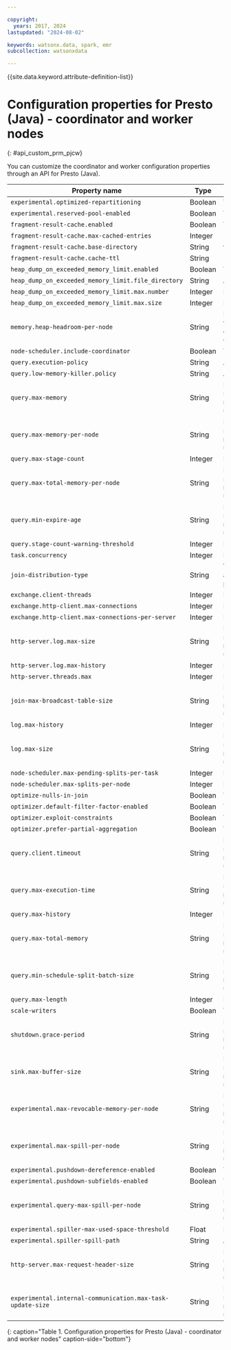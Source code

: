 ```yaml
---

copyright:
  years: 2017, 2024
lastupdated: "2024-08-02"

keywords: watsonx.data, spark, emr
subcollection: watsonxdata

---
```


{{site.data.keyword.attribute-definition-list}}

# Configuration properties for Presto (Java) - coordinator and worker nodes
{: #api_custom_prm_pjcw}

You can customize the coordinator and worker configuration properties through an API for Presto (Java).

| Property name | Type | Validation added |
| --- | --- | --- |
| `experimental.optimized-repartitioning` | Boolean | True or False |
| `experimental.reserved-pool-enabled` | Boolean | True or False |
| `fragment-result-cache.enabled` | Boolean | True or False |
| `fragment-result-cache.max-cached-entries` | Integer | `1000000` |
| `fragment-result-cache.base-directory` | String | file:///mnt/tmpfs/fragment |
| `fragment-result-cache.cache-ttl` | String | 24h |
| `heap_dump_on_exceeded_memory_limit.enabled` | Boolean | True or False |
| `heap_dump_on_exceeded_memory_limit.file_directory` | String | Any string |
| `heap_dump_on_exceeded_memory_limit.max.number` | Integer | Limit {1, 1000} |
| `heap_dump_on_exceeded_memory_limit.max.size` | Integer | Limit {1, 1000} |
| `memory.heap-headroom-per-node` | String | Limit {1, 1e9}; supported values are numbers with or without units TB, MB, GB, B, KB |
| `node-scheduler.include-coordinator` | Boolean | True or False |
| `query.execution-policy` | String | Any string |
| `query.low-memory-killer.policy` | String | Any string |
| `query.max-memory` | String | Limit {1, 1e13}; supported values are numbers with or without units TB, MB, GB, B, KB |
| `query.max-memory-per-node` | String | Limit {1, 1e13}; supported values are numbers with or without units TB, MB, GB, B, KB |
| `query.max-stage-count` | Integer | Limit {1, 1000} |
| `query.max-total-memory-per-node` | String | Limit {1, 1e13}; supported values are numbers with or without units TB, MB, GB, B, KB |
| `query.min-expire-age` | String | Limit {1, 1e13}; supported values are numbers with or without units m, s, ms, h |
| `query.stage-count-warning-threshold` | Integer | Limit {1, 1000} |
| `task.concurrency` | Integer | Limit {1, 1000} |
| `join-distribution-type` | String | Value should be automatic or broadcast or partitioned |
| `exchange.client-threads` | Integer | Limit {1, 1000} |
| `exchange.http-client.max-connections` | Integer | Limit {1, 10000} |
| `exchange.http-client.max-connections-per-server` | Integer | Limit {1, 100000} |
| `http-server.log.max-size` | String | Limit {1, 1e13}; supported values are numbers with or without units TB, MB, GB, B, KB |
| `http-server.log.max-history` | Integer | Limit {1, 100} |
| `http-server.threads.max` | Integer | Limit {1, 1000} |
| `join-max-broadcast-table-size` | String | Limit {1, 1e13}; supported values are numbers with or without units TB, MB, GB, B, KB |
| `log.max-history` | Integer | Limit {1, 100} |
| `log.max-size` | String | Limit {1, 1e13}; supported values are numbers with or without units TB, MB, GB, B, KB |
| `node-scheduler.max-pending-splits-per-task` | Integer | Limit {1, 3000} |
| `node-scheduler.max-splits-per-node` | Integer | Limit {1, 3000} |
| `optimize-nulls-in-join` | Boolean | True or False |
| `optimizer.default-filter-factor-enabled` | Boolean | True or False |
| `optimizer.exploit-constraints` | Boolean | True or False |
| `optimizer.prefer-partial-aggregation` | Boolean | True or False |
| `query.client.timeout` | String | Limit {1, 1e13}; supported values are numbers with or without units m, s, ms, h |
| `query.max-execution-time` | String | Limit {1, 1e13}; supported values are numbers with or without units m, s, ms, h |
| `query.max-history` | Integer | Limit {1, 100} |
| `query.max-total-memory` | String | Limit {1, 1e13}; supported values are numbers with or without units TB, MB, GB|
| `query.min-schedule-split-batch-size` | String | Limit {1, 1e13}; supported values are numbers with or without units TB, MB, GB, B, KB |
| `query.max-length` | Integer | Limit {1, 1000000} |
| `scale-writers` | Boolean | True or False |
| `shutdown.grace-period` | String | Limit {1, 1e13}; supported values are numbers with or without units m, s, ms, h |
| `sink.max-buffer-size` | String | Limit {1, 1e13}; supported values are numbers with or without units TB, MB, GB, B, KB |
| `experimental.max-revocable-memory-per-node` | String | Limit {1, 1e13}; supported values are numbers with or without units TB, MB, GB, B, KB |
| `experimental.max-spill-per-node` | String | Limit {1, 1e13}; supported values are numbers with or without units TB, MB, GB, B, KB |
| `experimental.pushdown-dereference-enabled` | Boolean | True or False |
| `experimental.pushdown-subfields-enabled` | Boolean | True or False |
| `experimental.query-max-spill-per-node` | String | Limit {1, 1e13}; supported values are numbers with or without units TB, MB, GB, B, KB |
| `experimental.spiller-max-used-space-threshold` | Float | Float 64 |
| `experimental.spiller-spill-path` | String | Any string |
| `http-server.max-request-header-size` | String | Limit {1, 1e13}; supported values are numbers with or without units TB, MB, GB, B, KB |
| `experimental.internal-communication.max-task-update-size` | String | Limit {1, 1e13}; supported values are numbers with or without units TB, MB, GB, B, KB |
{: caption="Table 1. Configuration properties for Presto (Java) - coordinator and worker nodes" caption-side="bottom"}
